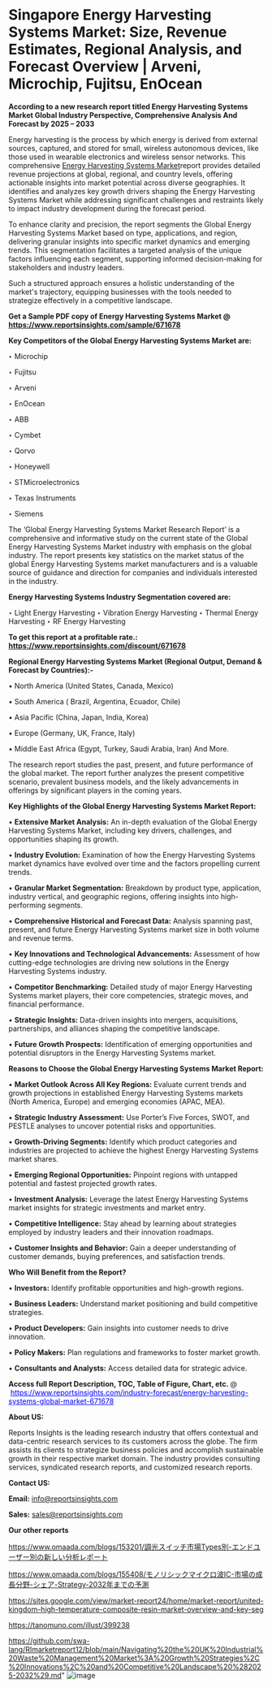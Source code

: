 # Singapore Energy Harvesting Systems Market: Size, Revenue Estimates, Regional Analysis, and Forecast Overview | Arveni, Microchip, Fujitsu, EnOcean

<strong>According to a new research report titled Energy Harvesting Systems Market Global Industry Perspective, Comprehensive Analysis And Forecast by 2025 – 2033</strong>

Energy harvesting is the process by which energy is derived from external sources, captured, and stored for small, wireless autonomous devices, like those used in wearable electronics and wireless sensor networks. This comprehensive <a href=https://www.reportsinsights.com/sample/671678>Energy Harvesting Systems Market</a>report provides detailed revenue projections at global, regional, and country levels, offering actionable insights into market potential across diverse geographies. It identifies and analyzes key growth drivers shaping the Energy Harvesting Systems Market while addressing significant challenges and restraints likely to impact industry development during the forecast period.

To enhance clarity and precision, the report segments the Global Energy Harvesting Systems Market based on type, applications, and region, delivering granular insights into specific market dynamics and emerging trends. This segmentation facilitates a targeted analysis of the unique factors influencing each segment, supporting informed decision-making for stakeholders and industry leaders.

Such a structured approach ensures a holistic understanding of the market's trajectory, equipping businesses with the tools needed to strategize effectively in a competitive landscape.

<strong>Get a Sample PDF copy of Energy Harvesting Systems Market </strong><strong>@<a href=https://www.reportsinsights.com/sample/671678 style=color:#0000ff;> https://www.reportsinsights.com/sample/671678</a></strong></font>

<strong>Key Competitors of the Global Energy Harvesting Systems Market are:</strong>

‣ Microchip

‣ Fujitsu

‣ Arveni

‣ EnOcean

‣ ABB

‣ Cymbet

‣ Qorvo

‣ Honeywell

‣ STMicroelectronics

‣ Texas Instruments

‣ Siemens

The ‘Global Energy Harvesting Systems Market Research Report’ is a comprehensive and informative study on the current state of the Global Energy Harvesting Systems Market industry with emphasis on the global industry. The report presents key statistics on the market status of the global Energy Harvesting Systems market manufacturers and is a valuable source of guidance and direction for companies and individuals interested in the industry.

<strong>Energy Harvesting Systems Industry Segmentation covered are:</strong>

‣ Light Energy Harvesting
‣ Vibration Energy Harvesting
‣ Thermal Energy Harvesting
‣ RF Energy Harvesting

<strong>To get this report at a profitable rate.: <a href=https://www.reportsinsights.com/discount/671678 style=color:#0000ff;>https://www.reportsinsights.com/discount/671678</a></strong></font>

<strong>Regional Energy Harvesting Systems Market (Regional Output, Demand &amp; Forecast by Countries):-</strong>

• North America (United States, Canada, Mexico)

• South America ( Brazil, Argentina, Ecuador, Chile)

• Asia Pacific (China, Japan, India, Korea)

• Europe (Germany, UK, France, Italy)

• Middle East Africa (Egypt, Turkey, Saudi Arabia, Iran) And More.

The research report studies the past, present, and future performance of the global market. The report further analyzes the present competitive scenario, prevalent business models, and the likely advancements in offerings by significant players in the coming years.

<strong>Key Highlights of the Global Energy Harvesting Systems Market Report:</strong>

• <strong>Extensive Market Analysis:</strong> An in-depth evaluation of the Global Energy Harvesting Systems Market, including key drivers, challenges, and opportunities shaping its growth.

• <strong>Industry Evolution:</strong> Examination of how the Energy Harvesting Systems market dynamics have evolved over time and the factors propelling current trends.

• <strong>Granular Market Segmentation:</strong> Breakdown by product type, application, industry vertical, and geographic regions, offering insights into high-performing segments.

• <strong>Comprehensive Historical and Forecast Data:</strong> Analysis spanning past, present, and future Energy Harvesting Systems market size in both volume and revenue terms.

• <strong>Key Innovations and Technological Advancements:</strong> Assessment of how cutting-edge technologies are driving new solutions in the Energy Harvesting Systems industry.

• <strong>Competitor Benchmarking:</strong> Detailed study of major Energy Harvesting Systems market players, their core competencies, strategic moves, and financial performance.

• <strong>Strategic Insights:</strong> Data-driven insights into mergers, acquisitions, partnerships, and alliances shaping the competitive landscape.

• <strong>Future Growth Prospects:</strong> Identification of emerging opportunities and potential disruptors in the Energy Harvesting Systems market.

<strong>Reasons to Choose the Global Energy Harvesting Systems Market Report:</strong>

• <strong>Market Outlook Across All Key Regions:</strong> Evaluate current trends and growth projections in established Energy Harvesting Systems markets (North America, Europe) and emerging economies (APAC, MEA).

• <strong>Strategic Industry Assessment:</strong> Use Porter’s Five Forces, SWOT, and PESTLE analyses to uncover potential risks and opportunities.

• <strong>Growth-Driving Segments:</strong> Identify which product categories and industries are projected to achieve the highest Energy Harvesting Systems market shares.

• <strong>Emerging Regional Opportunities:</strong> Pinpoint regions with untapped potential and fastest projected growth rates.

• <strong>Investment Analysis:</strong> Leverage the latest Energy Harvesting Systems market insights for strategic investments and market entry.

• <strong>Competitive Intelligence:</strong> Stay ahead by learning about strategies employed by industry leaders and their innovation roadmaps.

• <strong>Customer Insights and Behavior:</strong> Gain a deeper understanding of customer demands, buying preferences, and satisfaction trends.

<strong>Who Will Benefit from the Report?</strong>

• <strong>Investors:</strong> Identify profitable opportunities and high-growth regions.

• <strong>Business Leaders:</strong> Understand market positioning and build competitive strategies.

• <strong>Product Developers:</strong> Gain insights into customer needs to drive innovation.

• <strong>Policy Makers:</strong> Plan regulations and frameworks to foster market growth.

• <strong>Consultants and Analysts:</strong> Access detailed data for strategic advice.
</ul>
<strong>Access full Report Description, TOC, Table of Figure, Chart, etc. </strong>@  <a href=https://www.reportsinsights.com/industry-forecast/energy-harvesting-systems-global-market-671678 style=color:#0000ff;>https://www.reportsinsights.com/industry-forecast/energy-harvesting-systems-global-market-671678</a></font>

<strong><strong>About US</strong>:</strong>

Reports Insights is the leading research industry that offers contextual and data-centric research services to its customers across the globe. The firm assists its clients to strategize business policies and accomplish sustainable growth in their respective market domain. The industry provides consulting services, syndicated research reports, and customized research reports.

<strong>Contact US:</strong>

<p class=""""><b>Email:</b> <a href=mailto:info@reportsinsights.com>info@reportsinsights.com</a></p>
<p class=""""><b>Sales:</b> <a href=mailto:sales@reportsinsights.com>sales@reportsinsights.com</a></p>

<strong>Our other reports</strong>

<a href=https://www.omaada.com/blogs/153201/調光スイッチ市場Types別-エンドユーザー別の新しい分析レポート>https://www.omaada.com/blogs/153201/調光スイッチ市場Types別-エンドユーザー別の新しい分析レポート</a>

<a href=https://www.omaada.com/blogs/155408/モノリシックマイクロ波IC-市場の成長分野-シェア-Strategy-2032年までの予測>https://www.omaada.com/blogs/155408/モノリシックマイクロ波IC-市場の成長分野-シェア-Strategy-2032年までの予測</a>

<a href=https://sites.google.com/view/market-report24/home/market-report/united-kingdom-high-temperature-composite-resin-market-overview-and-key-seg>https://sites.google.com/view/market-report24/home/market-report/united-kingdom-high-temperature-composite-resin-market-overview-and-key-seg</a>

<a href=https://tanomuno.com/illust/399238>https://tanomuno.com/illust/399238</a>

<a href=https://github.com/swa-lang/RImarketreport12/blob/main/Navigating%20the%20UK%20Industrial%20Waste%20Management%20Market%3A%20Growth%20Strategies%2C%20Innovations%2C%20and%20Competitive%20Landscape%20%282025-2032%29.md>https://github.com/swa-lang/RImarketreport12/blob/main/Navigating%20the%20UK%20Industrial%20Waste%20Management%20Market%3A%20Growth%20Strategies%2C%20Innovations%2C%20and%20Competitive%20Landscape%20%282025-2032%29.md</a>"
![image](https://github.com/user-attachments/assets/d93627c0-aecc-4d99-a42b-ee115d799e16)
